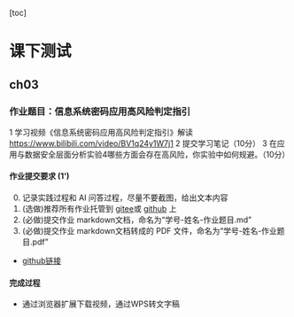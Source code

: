 [toc]

# 课下测试

## ch03

### 作业题目：信息系统密码应用高风险判定指引

1 学习视频《信息系统密码应用高风险判定指引》解读 https://www.bilibili.com/video/BV1q24y1W7j1
2 提交学习笔记（10分）
3 在应用与数据安全层面分析实验4哪些方面会存在高风险，你实验中如何规避。（10分）

#### 作业提交要求 (1')

0. 记录实践过程和 AI 问答过程，尽量不要截图，给出文本内容
1. (选做)推荐所有作业托管到 [gitee](https://gitee.com/)或 [github](https://github.com/) 上
2. (必做)提交作业 markdown文档，命名为“学号-姓名-作业题目.md”
3. (必做)提交作业 markdown文档转成的 PDF 文件，命名为“学号-姓名-作业题目.pdf”

- [github链接](https://github.com/youer0219/Information-Security-System-Design-Assignment)

#### 完成过程

- 通过浏览器扩展下载视频，通过WPS转文字稿



